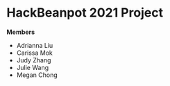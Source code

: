 # HackBeanpot 2021 Project

**Members**
* Adrianna Liu
* Carissa Mok
* Judy Zhang 
* Julie Wang 
* Megan Chong


